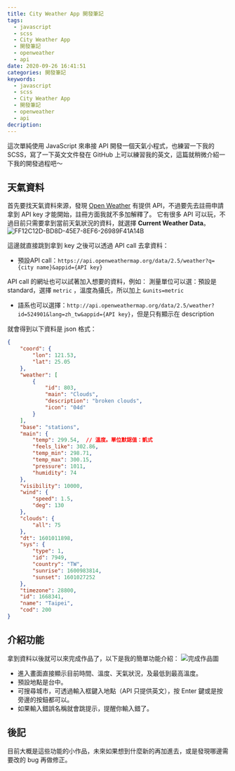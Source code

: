 ```yaml
---
title: City Weather App 開發筆記
tags:
  - javascript
  - scss
  - City Weather App
  - 開發筆記
  - openweather
  - api
date: 2020-09-26 16:41:51
categories: 開發筆記
keywords:
  - javascript
  - scss
  - City Weather App
  - 開發筆記
  - openweather
  - api
decription:
---
```

這次單純使用 JavaScript 來串接 API 開發一個天氣小程式，也練習一下我的 SCSS，寫了一下英文文件發在 GitHub 上可以練習我的英文，這篇就稍微介紹一下我的開發過程吧～
<!--more-->

## 天氣資料
首先要找天氣資料來源，發現 [Open Weather](https://openweathermap.org/) 有提供 API，不過要先去註冊申請拿到 API key 才能開始，註冊方面我就不多加解釋了。
它有很多 API 可以玩，不過目前只需要拿到當前天氣狀況的資料，就選擇 **Current Weather Data**。
![FF12C12D-BD8D-45E7-8EF6-26989F41A14B](https://i.imgur.com/57dcG0v.png)

這邊就直接跳到拿到 key 之後可以透過 API call 去拿資料：

* 預設API call：`https://api.openweathermap.org/data/2.5/weather?q={city name}&appid={API key}`

API call 的網址也可以試著加入想要的資料，例如：
測量單位可以選：預設是 standard，選擇 `metric` ，溫度為攝氏，所以加上 `&units=metric`
* 語系也可以選擇：`http://api.openweathermap.org/data/2.5/weather?id=524901&lang=zh_tw&appid={API key}`，但是只有顯示在 description

就會得到以下資料是 json 格式：
```json
{
    "coord": {
        "lon": 121.53,
        "lat": 25.05
    },
    "weather": [
        {
            "id": 803,
            "main": "Clouds",
            "description": "broken clouds",
            "icon": "04d"
        }
    ],
    "base": "stations",
    "main": {
        "temp": 299.54,  // 溫度。單位默認值：凱式
        "feels_like": 302.86,
        "temp_min": 298.71,
        "temp_max": 300.15,
        "pressure": 1011,
        "humidity": 74
    },
    "visibility": 10000,
    "wind": {
        "speed": 1.5,
        "deg": 130
    },
    "clouds": {
        "all": 75
    },
    "dt": 1601011898,
    "sys": {
        "type": 1,
        "id": 7949,
        "country": "TW",
        "sunrise": 1600983814,
        "sunset": 1601027252
    },
    "timezone": 28800,
    "id": 1668341,
    "name": "Taipei",
    "cod": 200
}
```

## 介紹功能
拿到資料以後就可以來完成作品了，以下是我的簡單功能介紹：
![完成作品圖](https://camo.githubusercontent.com/86d34800873cb62899f0a7d9a030ba7f6c8ea814/68747470733a2f2f692e696d6775722e636f6d2f364436646243692e706e67)

* 進入畫面直接顯示目前時間、溫度、天氣狀況，及最低到最高溫度。
* 預設地點是台中。
* 可搜尋城市，可透過輸入框鍵入地點（API 只提供英文），按 Enter 鍵或是按旁邊的按鈕都可以。
* 如果輸入錯誤名稱就會跳提示，提醒你輸入錯了。

## 後記
目前大概是這些功能的小作品，未來如果想到什麼新的再加進去，或是發現哪邊需要改的 bug 再做修正。